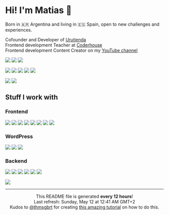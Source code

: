 <h1>Hi! I'm Matias 👋</h1>
<p>Born in 🇦🇷 Argentina and living in 🇪🇸 Spain, open to new challenges and experiences.</p>

<p>Cofounder and Developer of <a href="https://urutienda.com">Urutienda</a><br/>
Frontend development Teacher at <a href="https://coderhouse.com">Coderhouse</a><br/>
Frontend development Content Creator on my <a href="https://youtube.com/carpicoder">YouTube channel</a></p>

<a href="https://youtube.com/carpicoder" target="_blank"><img src="https://img.shields.io/badge/@carpicoder-%23FF0000.svg?style=flat-square&logo=YouTube&logoColor=white"></a> <img src="https://img.shields.io/badge/+13K%20subs%20|%20+120%20videos%20|%20+700k%20views-2F3134?style=flat-square&logo=hyperledger&logoColor=white"> <a href="https://carpicoder.com" target="_blank"><img src="https://img.shields.io/badge/carpicoder.com-%23FF0000.svg?style=flat-square&logoColor=white"></a>

<a href="https://instagram.com/carpicoder"><img src="https://img.shields.io/badge/@carpicoder-%23E4405F.svg?style=flat-square&logo=Instagram&logoColor=white"></a>
<a href="https://x.com/carpicoder"><img src="https://img.shields.io/badge/@carpicoder-%23000000.svg?style=flat-square&logo=X&logoColor=white"></a>
<a href="https://threads.com/carpicoder"><img src="https://img.shields.io/badge/@carpicoder-000000?style=flat-square&logo=Threads&logoColor=white"></a>
<a href="https://tiktok.com/@carpicoder"><img src="https://img.shields.io/badge/@carpicoder-%23000000.svg?style=flat-square&logo=TikTok&logoColor=white"></a>
<a href="https://discord.gg/wHKxGbMt4A"><img src="https://img.shields.io/badge/Carpi%20Coder-%235865F2.svg?style=flat-square&logo=discord&logoColor=white"></a>

<a href="https://linkedin.com/in/matiascoletta"><img src="https://img.shields.io/badge/Matias%20Coletta-%230077B5.svg?style=flat-square&logo=linkedin&logoColor=white"></a>
<a href="https://matiascoletta.com"><img src="https://img.shields.io/badge/matiascoletta.com-%23FF3C00.svg?style=flat-square&logoColor=white"></a>

<h2>Stuff I work with</h2>

<h3>Frontend</h3><p>
    <img src="https://img.shields.io/badge/HTML5-%23E34F26.svg?style=flat-square&logo=html5&logoColor=white">
    <img src="https://img.shields.io/badge/CSS3-%231572B6.svg?style=flat-square&logo=css3&logoColor=white">
    <img src="https://img.shields.io/badge/JavaScript-%23323330.svg?style=flat-square&logo=javascript&logoColor=%23F7DF1E"> <img src="https://img.shields.io/badge/Bootstrap-%238511FA.svg?style=flat-square&logo=bootstrap&logoColor=white">
    <img src="https://img.shields.io/badge/Tailwind-%2338B2AC.svg?style=flat-square&logo=tailwind-css&logoColor=white">
    <img src="https://img.shields.io/badge/SASS%20&%20SCSS-hotpink.svg?style=flat-square&logo=SASS&logoColor=white">
    <img src="https://img.shields.io/badge/React-%2320232a.svg?style=flat-square&logo=react&logoColor=%2361DAFB">
    <img src="https://img.shields.io/badge/Jest-%23C21325?style=flat-square&logo=jest&logoColor=white">
</p>

<h3>WordPress</h3>
<p>
    <img src="https://img.shields.io/badge/WooCommerce-%23117AC9.svg?style=flat-square&logo=WordPress&logoColor=white">
    <img src="https://img.shields.io/badge/Elementor-%23117AC9.svg?style=flat-square&logo=WordPress&logoColor=white">
    <img src="https://img.shields.io/badge/Themes%20&%20Plugins%20Development-%23117AC9.svg?style=flat-square&logo=WordPress&logoColor=white">
</p>

<h3>Backend</h3>
<p>
    <img src="https://img.shields.io/badge/PHP-%23777BB4.svg?style=flat-square&logo=php&logoColor=white">
    <img src="https://img.shields.io/badge/MySQL-4479A1.svg?style=flat-square&logo=mysql&logoColor=white">
    <img src="https://img.shields.io/badge/Firebase-%23039BE5.svg?style=flat-square&logo=firebase">
    <img src="https://img.shields.io/badge/Adobe%20Photoshop-%2331A8FF.svg?style=flat-square&logo=adobe%20photoshop&logoColor=white">
    <img src="https://img.shields.io/badge/Adobe%20Illustrator-%23FF9A00.svg?style=flat-square&logo=adobe%20illustrator&logoColor=white">
    <img src="https://img.shields.io/badge/Adobe%20Premiere%20Pro-9999FF.svg?style=flat-square&logo=Adobe%20Premiere%20Pro&logoColor=white">
</p>


<img src="https://github-readme-stats.vercel.app/api?username=carpicoder&include_all_commits=true&text_bold=false&custom_title=Some%20stats&show_icons=true&hide_rank=true&hide=prs,issues,contribs&theme=dark">

------------
<p align="center">This README file is generated <b>every 12 hours</b>!</br>Last refresh: Sunday, May 12 at 12:41 AM GMT+2<br />Kudos to <a href="https://github.com/thmsgbrt">@thmsgbrt</a> for creating <a href="https://medium.com/@th.guibert/how-to-create-a-self-updating-readme-md-for-your-github-profile-f8b05744ca91">this amazing tutorial</a> on how to do this.</p>